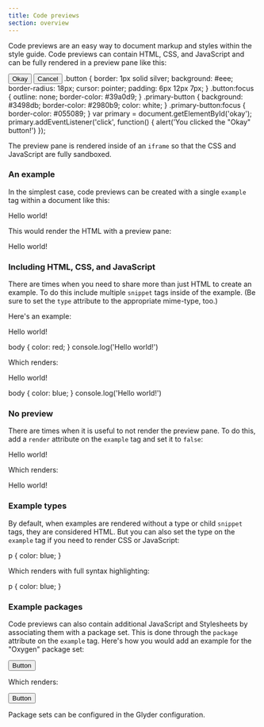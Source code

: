 ```yaml
---
title: Code previews
section: overview
---
```


Code previews are an easy way to document markup and styles within the
style guide. Code previews can contain HTML, CSS, and JavaScript and can be
fully rendered in a preview pane like this:

<example>
  <snippet type="text/html">
    <button id="okay" class="button primary-button" type="button">
      Okay
    </button>
    <button class="button" type="button">
      Cancel
    </button>
  </snippet>
  <snippet type="text/css">
    .button {
      border: 1px solid silver;
      background: #eee;
      border-radius: 18px;
      cursor: pointer;
      padding: 6px 12px 7px;
    }
    .button:focus {
      outline: none;
      border-color: #39a0d9;
    }
    .primary-button {
      background: #3498db;
      border-color: #2980b9;
      color: white;
    }
    .primary-button:focus {
      border-color: #055089;
    }
  </snippet>
  <snippet type="text/javascript">
    var primary = document.getElementById('okay');
    primary.addEventListener('click', function() {
      alert('You clicked the "Okay" button!')
    });
  </snippet>
</example>

The preview pane is rendered inside of an `iframe` so that the CSS and
JavaScript are fully sandboxed.

### An example

In the simplest case, code previews can be created with a single `example` tag
within a document like this:

<example render="false">
  <example>
    <p>Hello world!</p>
  </example>
</example>

This would render the HTML with a preview pane:

<example>
  <p>Hello world!</p>
</example>

### Including HTML, CSS, and JavaScript

There are times when you need to share more than just HTML to create an
example. To do this include multiple `snippet` tags inside of the example. (Be
sure to set the `type` attribute to the appropriate mime-type, too.)

Here's an example:

<example render="true">
  <example>
    <snippet type="text/html">
      <p>Hello world!</p>
    </snippet>
    <snippet type="text/css">
      body { color: red; }
    </snippet>
    <snippet type="text/javascript">
      console.log('Hello world!')
    </snippet>
  </example>
</example>

Which renders:

<example>
  <snippet type="text/html">
    <p>Hello world!</p>
  </snippet>
  <snippet type="text/css">
    body { color: blue; }
  </snippet>
  <snippet type="text/javascript">
    console.log('Hello world!')
  </snippet>
</example>


### No preview

There are times when it is useful to not render the preview pane. To do this,
add a `render` attribute on the `example` tag and set it to `false`:

<example render="false">
  <example render="false">
    <p>Hello world!</p>
  </example>
</example>

Which renders:

<example render="false">
  <p>Hello world!</p>
</example>


### Example types

By default, when examples are rendered without a type or child `snippet` tags,
they are considered HTML. But you can also set the type on the `example` tag if
you need to render CSS or JavaScript:

<example render="false">
  <example type="text/css" render="false">
    p { color: blue; }
  </example>
</example>

Which renders with full syntax highlighting:

<example type="text/css" render="false">
  p { color: blue; }
</example>


### Example packages

Code previews can also contain additional JavaScript and Stylesheets by
associating them with a package set. This is done through the `package` attribute
on the `example` tag. Here's how you would add an example for the "Oxygen"
package set:

<example render="false">
  <example packages="oxygen">
    <button class="button">Button</button>
  </example>
</example>

Which renders:

<example packages="oxygen">
  <button class="button">Button</button>
</example>

Package sets can be configured in the Glyder configuration.

